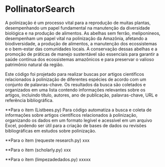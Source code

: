 # PollinatorSearch
A polinização é um processo vital para a reprodução de muitas plantas, desempenhando um papel fundamental na manutenção da diversidade biológica e na produção de alimentos.  As abelhas sem ferrão, meliponineos, desempenham um papel vital na polinização da Amazônia, afetando a biodiversidade, a produção de alimentos, a manutenção dos ecossistemas e o bem-estar das comunidades locais. A conservação dessas abelhas e a promoção de práticas de manejo sustentável são essenciais para garantir a saúde contínua dos ecossistemas amazônicos e para preservar o valioso patrimônio natural da região.

Este código foi projetado para realizar buscas por artigos científicos relacionados à polinização de diferentes espécies de acordo com um conjunto de palavras-chave. Os resultados da busca são coletados e organizados em uma lista contendo informações relevantes sobre os artigos, incluindo título, autores, ano de publicação, palavras-chave, URL e referência bibliográfica.


**Para o item (Listbees.py)
Para código automatiza a busca e coleta de informações sobre artigos científicos relacionados à polinização, organizando os dados em um formato legível e acessível em um arquivo Excel, podendo ser útil para a criação de bases de dados ou revisões bibliográficas em estudos sobre polinização.


**Para o item (requeste research.py)
xxx

**Para o item (scholarly.py)
xxx

**Para o item (limpezadedados.py)
xxxxx
